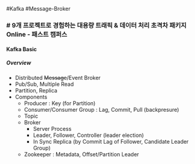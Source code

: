 #Kafka #Message-Broker

### # 9개 프로젝트로 경험하는 대용량 트래픽 & 데이터 처리 초격차 패키지 Online - 패스트 캠퍼스

#### Kafka Basic
##### Overview
* Distributed ~~Message~~/Event Broker
* Pub/Sub, Multiple Read
* Partition, Replica
* Components
	* Producer : Key (for Partition)
	* Consumer/Consumer Group : Lag, Commit, Pull (backpresure)
	* Topic
	* Broker
		* Server Process
		* Leader, Follower, Controller (leader election)
		* In Sync Replica (by Commit Lag of Follower, Candidate Leader Group)
	* Zookeeper : Metadata, Offset/Partition Leader